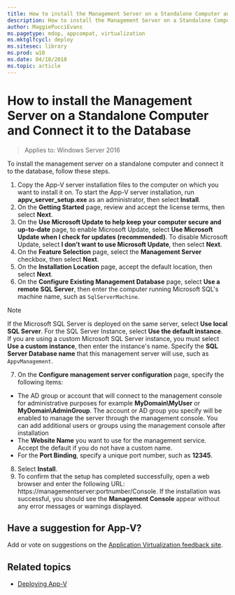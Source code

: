 ```yaml
---
title: How to install the Management Server on a Standalone Computer and Connect it to the Database (Windows 10)
description: How to install the Management Server on a Standalone Computer and Connect it to the Database
author: MaggiePucciEvans
ms.pagetype: mdop, appcompat, virtualization
ms.mktglfcycl: deploy
ms.sitesec: library
ms.prod: w10
ms.date: 04/18/2018
ms.topic: article
---
```

# How to install the Management Server on a Standalone Computer and Connect it to the Database

>Applies to: Windows Server 2016

To install the management server on a standalone computer and connect it to the database, follow these steps.

1. Copy the App-V server installation files to the computer on which you want to install it on. To start the App-V server installation, run **appv\_server\_setup.exe** as an administrator, then select **Install**.
2. On the **Getting Started** page, review and accept the license terms, then select **Next**.
3. On the **Use Microsoft Update to help keep your computer secure and up-to-date** page, to enable Microsoft Update, select **Use Microsoft Update when I check for updates (recommended)**. To disable Microsoft Update, select **I don’t want to use Microsoft Update**, then select **Next**.
4. On the **Feature Selection** page, select the **Management Server** checkbox, then select **Next**.
5. On the **Installation Location** page, accept the default location, then select **Next**.
6. On the **Configure Existing Management Database** page, select **Use a remote SQL Server**, then enter the computer running Microsoft SQL's machine name, such as ```SqlServerMachine```.

 >[!NOTE]
 >If the Microsoft SQL Server is deployed on the same server, select **Use local SQL Server**. For the SQL Server Instance, select **Use the default instance**. If you are using a custom Microsoft SQL Server instance, you must select **Use a custom instance**, then enter the instance's name. Specify the **SQL Server Database name** that this management server will use, such as ```AppvManagement```.
7. On the **Configure management server configuration** page, specify the following items:
  * The AD group or account that will connect to the management console for administrative purposes for example **MyDomain\\MyUser** or **MyDomain\\AdminGroup**. The account or AD group you specify will be enabled to manage the server through the management console. You can add additional users or groups using the management console after installation
  * The **Website Name** you want to use for the management service. Accept the default if you do not have a custom name.
  * For the **Port Binding**, specify a unique port number, such as **12345**.
8. Select **Install**.
9. To confirm that the setup has completed successfully, open a web browser and enter the following URL: https://managementserver:portnumber/Console. If the installation was successful, you should see the **Management Console** appear without any error messages or warnings displayed.

## Have a suggestion for App-V?

Add or vote on suggestions on the [Application Virtualization feedback site](https://appv.uservoice.com/forums/280448-microsoft-application-virtualization).

## Related topics

* [Deploying App-V](appv-deploying-appv.md)